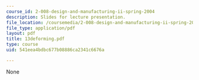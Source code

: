 ```yaml
---
course_id: 2-008-design-and-manufacturing-ii-spring-2004
description: Slides for lecture presentation.
file_location: /coursemedia/2-008-design-and-manufacturing-ii-spring-2004/541eea4bdbc677b08886ca2341c6676a_13deforming.pdf
file_type: application/pdf
layout: pdf
title: 13deforming.pdf
type: course
uid: 541eea4bdbc677b08886ca2341c6676a

---
```

None